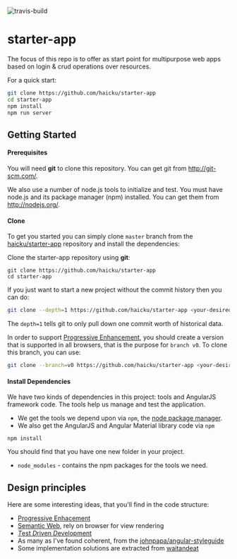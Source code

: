 ![travis-build](https://travis-ci.org/haicku/starter-app.svg?branch=master)

# starter-app

The focus of this repo is to offer as start point for multipurpose web apps based on login & crud operations over resources.

For a quick start:

```bash
git clone https://github.com/haicku/starter-app
cd starter-app
npm install
npm run server
```

## Getting Started

#### Prerequisites

You will need **git** to clone this repository. You can get git from http://git-scm.com/.

We also use a number of node.js tools to initialize and test. You must have node.js and
its package manager (npm) installed.  You can get them from http://nodejs.org/.

#### Clone

To get you started you can simply clone `master` branch from the
[haicku/starter-app](https://github.com/haicku/starter-app) repository and install the dependencies:

Clone the starter-app repository using **git**:

```
git clone https://github.com/haicku/starter-app
cd starter-app
```

If you just want to start a new project without the commit history then you can do:

```bash
git clone --depth=1 https://github.com/haicku/starter-app <your-desired-folder>
```

The `depth=1` tells git to only pull down one commit worth of historical data.

In order to support [Progressive Enhancement](pe), you should create a version that is supported in all browsers, that is the purpose for `branch v0`. To clone this branch, you can use:

```bash
git clone --branch=v0 https://github.com/haicku/starter-app <your-desired-folder>
```


#### Install Dependencies

We have two kinds of dependencies in this project: tools and AngularJS framework code.  The tools help
us manage and test the application.

* We get the tools we depend upon via `npm`, the [node package manager](npm).
* We also get the AngularJS and Angular Material library code via `npm`

```
npm install
```

You should find that you have one new folder in your project.

* `node_modules` - contains the npm packages for the tools we need.

## Design principles

Here are some interesting ideas, that you'll find in the code structure:

  - [Progressive Enhacement](pe)
  - [Semantic Web](semantic), rely on browser for view rendering
  - [*T*est *D*riven *D*evelopment](tdd)
  - As many as I've found coherent, from the [johnpapa/angular-styleguide](angular-sg)
  - Some implementation solutions are extracted from [waitandeat](waitandeat)

[angular-sg]: https://github.com/johnpapa/angular-styleguide/blob/master/a1/README.md
[pe]: https://en.wikipedia.org/wiki/Progressive_enhancement
[tdd]: https://en.wikipedia.org/wiki/Test-driven_development
[semantic]: https://en.wikipedia.org/wiki/Semantic_Web
[waitandeat]: https://github.com/gordonmzhu/angular-course-demo-app-v2

[git]: http://git-scm.com/
[bower]: http://bower.io
[npm]: https://www.npmjs.org/
[node]: http://nodejs.org
[protractor]: https://github.com/angular/protractor
[jasmine]: http://jasmine.github.io
[karma]: http://karma-runner.github.io
[travis]: https://travis-ci.org/
[http-server]: https://github.com/nodeapps/http-server
